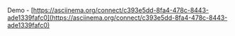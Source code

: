 Demo - 
[https://asciinema.org/connect/c393e5dd-8fa4-478c-8443-ade1339fafc0](https://asciinema.org/connect/c393e5dd-8fa4-478c-8443-ade1339fafc0)
